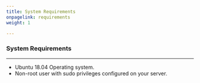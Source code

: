 ```yaml
---
title: System Requirements
onpagelink: requirements
weight: 1

---
```


### **System Requirements**
-------------------

- Ubuntu 18.04 Operating system.
- Non-root user with sudo privileges configured on your server.
 
